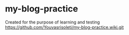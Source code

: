 # my-blog-practice
Created for the purpose of learning and testing 
https://github.com/Youvasrisoleti/my-blog-practice.wiki.git
